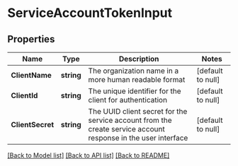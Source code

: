 # ServiceAccountTokenInput

## Properties
Name | Type | Description | Notes
------------ | ------------- | ------------- | -------------
**ClientName** | **string** | The organization name in a more human readable format | [default to null]
**ClientId** | **string** | The unique identifier for the client for authentication | [default to null]
**ClientSecret** | **string** | The UUID client secret for the service account from the create service account response in the user interface | [default to null]

[[Back to Model list]](../README.md#documentation-for-models) [[Back to API list]](../README.md#documentation-for-api-endpoints) [[Back to README]](../README.md)


